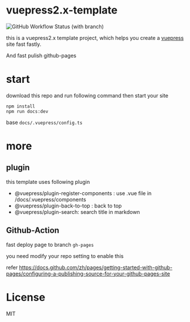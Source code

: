 # vuepress2.x-template
![GitHub Workflow Status (with branch)](https://img.shields.io/github/actions/workflow/status/aaadddfgh/vuepress2.x-template/deploy.yml?branch=master&label=Action)

this is a vuepress2.x template project, which helps you create a [vuepress](https://github.com/vuepress) site fast fastly. 

And fast pulish github-pages

# start
download this repo and run following command then start your site

```
npm install
npm run docs:dev
```
base `docs/.vuepress/config.ts`

# more
## plugin
this template uses following plugin
+ @vuepress/plugin-register-components : use .vue file in /docs/.vuepress/components
+ @vuepress/plugin-back-to-top : back to top
+ @vuepress/plugin-search: search title in markdown
## Github-Action
fast deploy page to branch `gh-pages`

you need modify your repo setting to enable this 

refer https://docs.github.com/zh/pages/getting-started-with-github-pages/configuring-a-publishing-source-for-your-github-pages-site

# License
MIT

